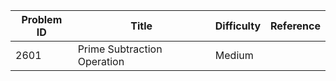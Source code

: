 | Problem ID | Title | Difficulty | Reference
| --- | --- | --- | ---
| 2601 | Prime Subtraction Operation | Medium | 
